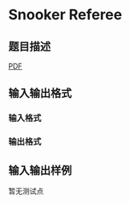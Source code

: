 # Snooker Referee

## 题目描述

[problemUrl]: https://uva.onlinejudge.org/index.php?option=com_onlinejudge&Itemid=8&category=447&page=show_problem&problem=4223

[PDF](https://uva.onlinejudge.org/external/14/p1477.pdf)

## 输入输出格式

### 输入格式

### 输出格式

## 输入输出样例

暂无测试点

